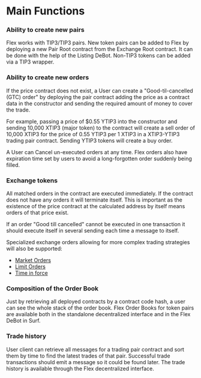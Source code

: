 # Main Functions

### Ability to create new pairs

Flex works with TIP3/TIP3 pairs. New token pairs can be added to Flex by deploying a new Pair Root contract from the Exchange Root contract. It can be done with the help of the Listing DeBot. Non-TIP3 tokens can be added via a TIP3 wrapper.

### Ability to create new orders

If the price contract does not exist, a User can create a "Good-til-cancelled (GTC) order" by deploying the pair contract adding the price as a contract data in the constructor and sending the required amount of money to cover the trade.

For example, passing a price of $0.55 YTIP3 into the constructor and sending 10,000 XTIP3 (major token) to the contract will create a sell order of 10,000 XTIP3 for the price of 0.55 YTIP3 per 1 XTIP3 in a XTIP3-YTIP3 trading pair contract. Sending YTIP3 tokens will create a buy order.

A User can Cancel un-executed orders at any time. Flex orders also have expiration time set by users to avoid a long-forgotten order suddenly being filled.

### Exchange tokens

All matched orders in the contract are executed immediately. If the contract does not have any orders it will terminate itself. This is important as the existence of the price contract at the calculated address by itself means orders of that price exist.

If an order "Good till cancelled" cannot be executed in one transaction it should execute itself in several sending each time a message to itself.

Specialized exchange orders allowing for more complex trading strategies will also be supported:

* [Market Orders](market-orders.md)
* [Limit Orders](limit-orders.md)
* [Time in force](time-in-force.md)

### Composition of the Order Book

Just by retrieving all deployed contracts by a contract code hash, a user can see the whole stack of the order book. Flex Order Books for token pairs are available both in the standalone decentralized interface and in the Flex DeBot in Surf.

### Trade history

User client can retrieve all messages for a trading pair contract and sort them by time to find the latest trades of that pair. Successful trade transactions should emit a message so it could be found later. The trade history is available through the Flex decentralized interface.
